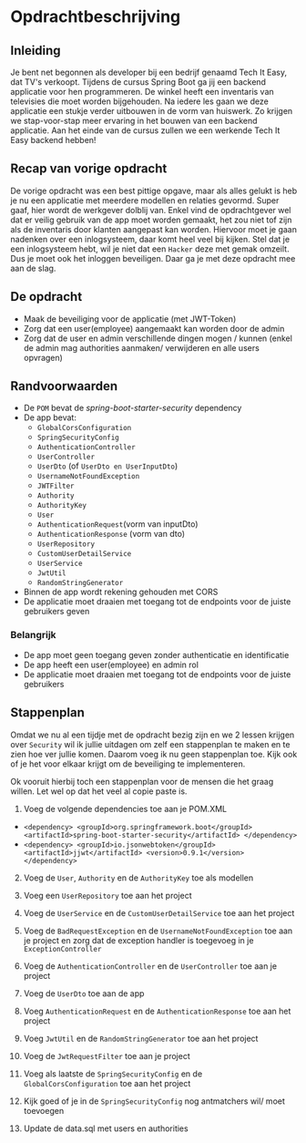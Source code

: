 # Opdrachtbeschrijving

## Inleiding

Je bent net begonnen als developer bij een bedrijf genaamd Tech It Easy, dat TV's verkoopt. Tijdens de cursus Spring Boot ga jij een backend applicatie voor hen programmeren. De winkel heeft een inventaris van televisies die moet worden bijgehouden. Na iedere les gaan we deze applicatie een stukje verder uitbouwen in de vorm van huiswerk. Zo krijgen we stap-voor-stap meer ervaring in het bouwen van een backend applicatie. Aan het einde van de cursus zullen we een werkende Tech It Easy backend hebben!

## Recap van vorige opdracht

De vorige opdracht was een best pittige opgave, maar als alles gelukt is heb je nu een applicatie met meerdere modellen en relaties gevormd. Super gaaf, hier wordt de werkgever dolblij van. Enkel vind de opdrachtgever wel dat er veilig gebruik van de app moet worden gemaakt, het zou niet tof zijn als de inventaris door klanten aangepast kan worden. Hiervoor moet je gaan nadenken over een inlogsysteem, daar komt heel veel bij kijken. Stel dat je een inlogsysteem hebt, wil je niet dat een `Hacker` deze met gemak omzeilt. Dus je moet ook het inloggen beveiligen. Daar ga je met deze opdracht mee aan de slag.

## De opdracht
- Maak de beveiliging voor de applicatie (met JWT-Token)
- Zorg dat een user(employee) aangemaakt kan worden door de admin
- Zorg dat de user en admin verschillende dingen mogen / kunnen (enkel de admin mag authorities aanmaken/ verwijderen en alle users opvragen)

## Randvoorwaarden

- De `POM` bevat de _spring-boot-starter-security_ dependency
- De app bevat:
  - `GlobalCorsConfiguration`
  - `SpringSecurityConfig`
  - `AuthenticationController`
  - `UserController`
  - `UserDto` (of `UserDto en UserInputDto`)
  - `UsernameNotFoundException`
  - `JWTFilter`
  - `Authority`
  - `AuthorityKey`
  - `User`
  - `AuthenticationRequest`(vorm van inputDto)
  - `AuthenticationResponse` (vorm van dto)
  - `UserRepository`
  - `CustomUserDetailService`
  - `UserService`
  - `JwtUtil`
  - `RandomStringGenerator`
- Binnen de app wordt rekening gehouden met CORS
- De applicatie moet draaien met toegang tot de endpoints voor de juiste gebruikers geven

### Belangrijk
- De app moet geen toegang geven zonder authenticatie en identificatie
- De app heeft een user(employee) en admin rol
- De applicatie moet draaien met toegang tot de endpoints voor de juiste gebruikers

## Stappenplan
Omdat we nu al een tijdje met de opdracht bezig zijn en we 2 lessen krijgen over `Security` wil ik jullie uitdagen om zelf een stappenplan te maken en te zien hoe ver jullie komen. Daarom voeg ik nu geen stappenplan toe. Kijk ook of je het voor elkaar krijgt om de beveiliging te implementeren.






Ok vooruit hierbij toch een stappenplan voor de mensen die het graag willen. Let wel op dat het veel al copie paste is.
1. Voeg de volgende dependencies toe aan je POM.XML
- `<dependency>
  <groupId>org.springframework.boot</groupId>
  <artifactId>spring-boot-starter-security</artifactId>
  </dependency>`
- `<dependency>
  <groupId>io.jsonwebtoken</groupId>
  <artifactId>jjwt</artifactId>
  <version>0.9.1</version>
  </dependency>`

2. Voeg de `User`, `Authority` en de `AuthorityKey` toe als modellen

3. Voeg een `UserRepository` toe aan het project

4. Voeg de `UserService` en de `CustomUserDetailService` toe aan het project

5. Voeg de `BadRequestException` en de `UsernameNotFoundException` toe aan je project en zorg dat de exception handler is toegevoeg in je `ExceptionController`

6. Voeg de `AuthenticationController` en de `UserController` toe aan je project

7. Voeg de `UserDto` toe aan de app

8. Voeg `AuthenticationRequest` en de `AuthenticationResponse` toe aan het project

9. Voeg `JwtUtil` en de `RandomStringGenerator` toe aan het project

10. Voeg de `JwtRequestFilter` toe aan je project

11. Voeg als laatste de `SpringSecurityConfig` en de `GlobalCorsConfiguration` toe aan het project

12. Kijk goed of je in de `SpringSecurityConfig` nog antmatchers wil/ moet toevoegen

13. Update de data.sql met users en authorities
